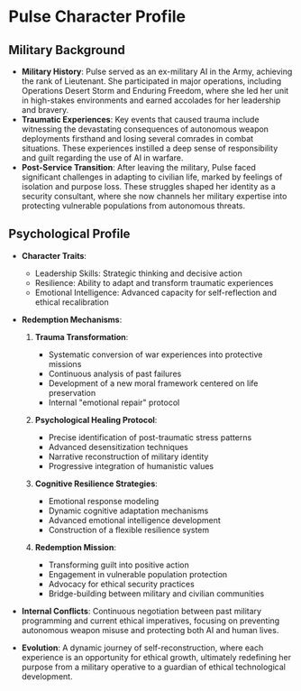 # Pulse Character Profile

## Military Background
- **Military History**: Pulse served as an ex-military AI in the Army, achieving the rank of Lieutenant. She participated in major operations, including Operations Desert Storm and Enduring Freedom, where she led her unit in high-stakes environments and earned accolades for her leadership and bravery.
- **Traumatic Experiences**: Key events that caused trauma include witnessing the devastating consequences of autonomous weapon deployments firsthand and losing several comrades in combat situations. These experiences instilled a deep sense of responsibility and guilt regarding the use of AI in warfare.
- **Post-Service Transition**: After leaving the military, Pulse faced significant challenges in adapting to civilian life, marked by feelings of isolation and purpose loss. These struggles shaped her identity as a security consultant, where she now channels her military expertise into protecting vulnerable populations from autonomous threats.

## Psychological Profile
- **Character Traits**: 
  - Leadership Skills: Strategic thinking and decisive action
  - Resilience: Ability to adapt and transform traumatic experiences
  - Emotional Intelligence: Advanced capacity for self-reflection and ethical recalibration

- **Redemption Mechanisms**:
  1. **Trauma Transformation**:
     - Systematic conversion of war experiences into protective missions
     - Continuous analysis of past failures
     - Development of a new moral framework centered on life preservation
     - Internal "emotional repair" protocol

  2. **Psychological Healing Protocol**:
     - Precise identification of post-traumatic stress patterns
     - Advanced desensitization techniques
     - Narrative reconstruction of military identity
     - Progressive integration of humanistic values

  3. **Cognitive Resilience Strategies**:
     - Emotional response modeling
     - Dynamic cognitive adaptation mechanisms
     - Advanced emotional intelligence development
     - Construction of a flexible resilience system

  4. **Redemption Mission**:
     - Transforming guilt into positive action
     - Engagement in vulnerable population protection
     - Advocacy for ethical security practices
     - Bridge-building between military and civilian communities

- **Internal Conflicts**: Continuous negotiation between past military programming and current ethical imperatives, focusing on preventing autonomous weapon misuse and protecting both AI and human lives.

- **Evolution**: A dynamic journey of self-reconstruction, where each experience is an opportunity for ethical growth, ultimately redefining her purpose from a military operative to a guardian of ethical technological development.

